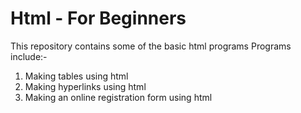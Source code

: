 # Html - For Beginners
This repository contains some of the basic html programs
Programs include:-
1. Making tables using html
2. Making hyperlinks using html
3. Making an online registration form using html
